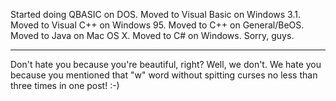 Started doing QBASIC on DOS.
Moved to Visual Basic on Windows 3.1.
Moved to Visual C++ on Windows 95.
Moved to C++ on General/BeOS.
Moved to Java on Mac OS X.
Moved to C# on Windows.  Sorry, guys.

----

Don't hate you because you're beautiful, right? Well, we don't. We hate you because you mentioned that "w" word without spitting curses no less than three times in one post! :-)